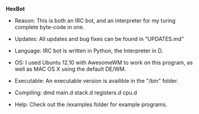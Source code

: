 **HexBot**

* Reason: This is both an IRC bot, and an interpreter for my turing complete byte-code in one.  

* Updates: All updates and bug fixes can be found in "UPDATES.md"

* Language: IRC bot is written in Python, the Interpreter in D. 

* OS: I used Ubuntu 12.10 with AwesomeWM to work on this program, as well as MAC OS X using the default DE/WM. 

* Executable: An executable version is availible in the "/bin" folder.

* Compiling: dmd main.d stack.d registers.d cpu.d

* Help: Check out the /examples folder for example programs.

  



